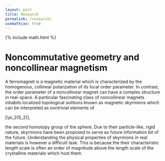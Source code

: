 ```yaml
---
layout: post
title: Research
permalink: /research/
usemathjax: true
---
```


{% include math.html %}

# Noncommutative geometry and noncollinear magnetism

A ferromagnet is a magnetic material which is characterized by the homogenous, collinear polarization of its local order parameter. In contrast, the order parameter of a noncollinear magnet can have a complex structure in real-space. A particular fascinating class of noncollinear magnets inhabits localized topological solitions known as magnetic skyrmions which can be interpreted as nontrivial elements of

\[\pi_2(S_2)\],

the second homotopy group of the sphere. Due to their particle-like, rigid nature, skyrmions have been proposed to serve as future information bit of the future. Understanding the physical properties of skyrmions in real materials is however a difficult task. This is because the their characteristic length scale is often an order of magnitude above the length scale of the crystalline materials which host them. 
 

<!-- # Hello

## Test
$x^2$
\[x^2\] -->
